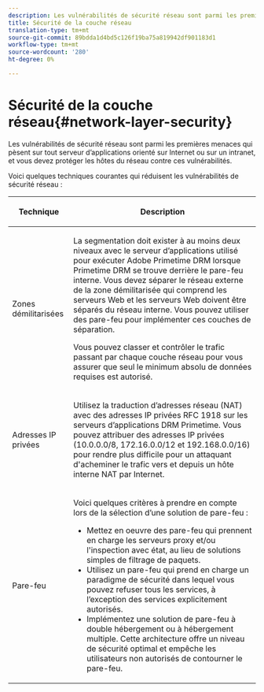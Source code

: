 ```yaml
---
description: Les vulnérabilités de sécurité réseau sont parmi les premières menaces qui pèsent sur tout serveur d’applications orienté sur Internet ou sur un intranet, et vous devez protéger les hôtes du réseau contre ces vulnérabilités.
title: Sécurité de la couche réseau
translation-type: tm+mt
source-git-commit: 89bdda1d4bd5c126f19ba75a819942df901183d1
workflow-type: tm+mt
source-wordcount: '280'
ht-degree: 0%

---
```



# Sécurité de la couche réseau{#network-layer-security}

Les vulnérabilités de sécurité réseau sont parmi les premières menaces qui pèsent sur tout serveur d’applications orienté sur Internet ou sur un intranet, et vous devez protéger les hôtes du réseau contre ces vulnérabilités.

Voici quelques techniques courantes qui réduisent les vulnérabilités de sécurité réseau :

<table frame="all" colsep="1" rowsep="1" class="+ topic/table adobe-d/table " id="table_djf_lhz_n4"> 
 <thead class="- topic/thead "> 
  <tr rowsep="1" class="- topic/row "> 
   <th colname="1" class="- topic/entry entry"> <p class="- topic/p ">Technique </p> </th> 
   <th colname="2" class="- topic/entry entry"> <p class="- topic/p ">Description </p> </th> 
  </tr> 
 </thead>
 <tbody class="- topic/tbody "> 
  <tr rowsep="1" class="- topic/row "> 
   <td colname="1" class="- topic/entry "> <p class="- topic/p ">Zones démilitarisées </p> </td> 
   <td colname="2" class="- topic/entry "> <p class="- topic/p ">La segmentation doit exister à au moins deux niveaux avec le serveur d’applications utilisé pour exécuter Adobe Primetime DRM lorsque Primetime DRM se trouve derrière le pare-feu interne. Vous devez séparer le réseau externe de la zone démilitarisée qui comprend les serveurs Web et les serveurs Web doivent être séparés du réseau interne. Vous pouvez utiliser des pare-feu pour implémenter ces couches de séparation. </p> <p>Vous pouvez classer et contrôler le trafic passant par chaque couche réseau pour vous assurer que seul le minimum absolu de données requises est autorisé. </p> </td> 
  </tr> 
  <tr rowsep="1" class="- topic/row "> 
   <td colname="1" class="- topic/entry "> <p class="- topic/p ">Adresses IP privées </p> </td> 
   <td colname="2" class="- topic/entry "> <p class="- topic/p ">Utilisez la traduction d’adresses réseau (NAT) avec des adresses IP privées RFC 1918 sur les serveurs d’applications DRM Primetime. Vous pouvez attribuer des adresses IP privées (10.0.0.0/8, 172.16.0.0/12 et 192.168.0.0/16) pour rendre plus difficile pour un attaquant d'acheminer le trafic vers et depuis un hôte interne NAT par Internet. </p> </td> 
  </tr> 
  <tr rowsep="0" class="- topic/row "> 
   <td colname="1" class="- topic/entry "> <p class="- topic/p ">Pare-feu </p> </td> 
   <td colname="2" class="- topic/entry "> <p class="- topic/p ">Voici quelques critères à prendre en compte lors de la sélection d’une solution de pare-feu : </p> <p class="- topic/p "> 
     <ul class="- topic/ul " id="ul_wjf_lhz_n4"> 
      <li class="- topic/li " id="li_A620D0B635384590BA7804F9720D04D0">Mettez en oeuvre des pare-feu qui prennent en charge les serveurs proxy et/ou l'inspection avec état, au lieu de solutions simples de filtrage de paquets. </li> 
      <li class="- topic/li " id="li_3E4F814A30C047539185C23F4F57C282">Utilisez un pare-feu qui prend en charge un paradigme de sécurité dans lequel vous pouvez refuser tous les services, à l’exception des services explicitement autorisés. </li> 
      <li class="- topic/li " id="li_96160B3F14C4425397F017AF93FABE32">Implémentez une solution de pare-feu à double hébergement ou à hébergement multiple. Cette architecture offre un niveau de sécurité optimal et empêche les utilisateurs non autorisés de contourner le pare-feu. </li> 
     </ul> </p> </td> 
  </tr> 
 </tbody> 
</table>

